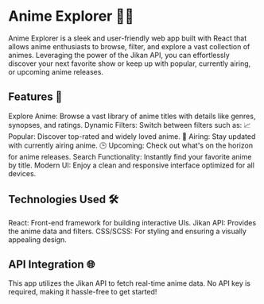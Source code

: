 # Anime Explorer 🎥✨
Anime Explorer is a sleek and user-friendly web app built with React that allows anime enthusiasts to browse, filter, and explore a vast collection of animes. Leveraging the power of the Jikan API, you can effortlessly discover your next favorite show or keep up with popular, currently airing, or upcoming anime releases.

## Features 🚀
Explore Anime: Browse a vast library of anime titles with details like genres, synopses, and ratings.
Dynamic Filters: Switch between filters such as:
📈 Popular: Discover top-rated and widely loved anime.
📡 Airing: Stay updated with currently airing anime.
🕒 Upcoming: Check out what's on the horizon for anime releases.
Search Functionality: Instantly find your favorite anime by title.
Modern UI: Enjoy a clean and responsive interface optimized for all devices.

## Technologies Used 🛠️
React: Front-end framework for building interactive UIs.
Jikan API: Provides the anime data and filters.
CSS/SCSS: For styling and ensuring a visually appealing design.

## API Integration 🌐
This app utilizes the Jikan API to fetch real-time anime data. No API key is required, making it hassle-free to get started!
